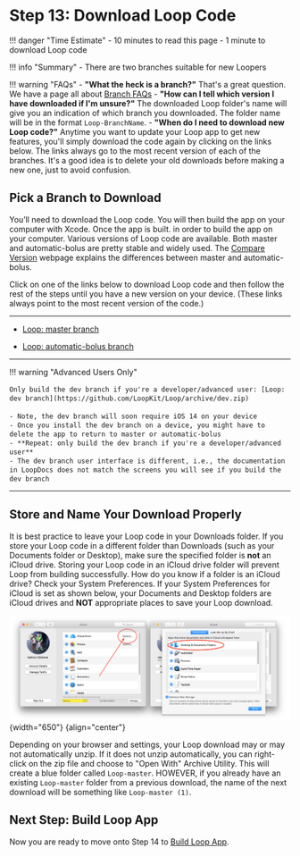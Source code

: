 # Step 13: Download Loop Code

!!! danger "Time Estimate"
    - 10 minutes to read this page
    - 1 minute to download Loop code

!!! info "Summary"
    - There are two branches suitable for new Loopers

!!! warning "FAQs"
    - **"What the heck is a branch?"** That's a great question. We have a page all about [Branch FAQs](../faqs/branch-faqs.md)
    - **"How can I tell which version I have downloaded if I'm unsure?"** The downloaded Loop folder's name will give you an indication of which branch you downloaded. The folder name will be in the format `Loop-BranchName`.
    - **"When do I need to download new Loop code?"** Anytime you want to update your Loop app to get new features, you'll simply download the code again by clicking on the links below. The links always go to the most recent version of each of the branches. It's a good idea is to delete your old downloads before making a new one, just to avoid confusion.

## Pick a Branch to Download

You’ll need to download the Loop code. You will then build the app on your computer with Xcode.  Once the app is built. in order to build the app on your computer. Various versions of Loop code are available. Both master and automatic-bolus are pretty stable and widely used.  The [Compare Version](https://www.loopandlearn.org/compare-branches/#which-loop) webpage explains the differences between master and automatic-bolus.

Click on one of the links below to download Loop code and then follow the rest of the steps until you have a new version on your device. (These links always point to the most recent version of the code.)

---

- [Loop: master branch](https://github.com/LoopKit/Loop/archive/master.zip)

- [Loop: automatic-bolus branch](https://github.com/LoopKit/Loop/archive/automatic-bolus.zip)

---

!!! warning "Advanced Users Only"

    Only build the dev branch if you're a developer/advanced user: [Loop: dev branch](https://github.com/LoopKit/Loop/archive/dev.zip)

    - Note, the dev branch will soon require iOS 14 on your device
    - Once you install the dev branch on a device, you might have to delete the app to return to master or automatic-bolus
    - **Repeat: only build the dev branch if you're a developer/advanced user**
    - The dev branch user interface is different, i.e., the documentation in LoopDocs does not match the screens you will see if you build the dev branch


---

## Store and Name Your Download Properly

It is best practice to leave your Loop code in your Downloads folder. If you store your Loop code in a different folder than Downloads (such as your Documents folder or Desktop), make sure the specified folder is **not** an iCloud drive. Storing your Loop code in an iCloud drive folder will prevent Loop from building successfully.  How do you know if a folder is an iCloud drive? Check your System Preferences. If your System Preferences for iCloud is set as shown below, your Documents and Desktop folders are iCloud drives and **NOT** appropriate places to save your Loop download.

![img/icloud-drive.png](img/icloud-drive.png){width="650"}
{align="center"}

Depending on your browser and settings, your Loop download may or may not automatically unzip. If it does not unzip automatically, you can right-click on the zip file and choose to "Open With" Archive Utility. This will create a blue folder called `Loop-master`.  HOWEVER, if you already have an existing `Loop-master` folder from a previous download, the name of the next download will be something like `Loop-master (1)`.

## Next Step: Build Loop App

Now you are ready to move onto Step 14 to [Build Loop App](step14.md).
